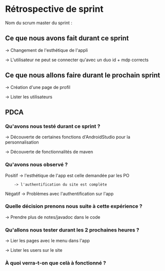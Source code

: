 # Rétrospective de sprint

Nom du scrum master du sprint : 

## Ce que nous avons fait durant ce sprint

-> Changement de l'esthétique de l'appli

-> L'utilisateur ne peut se connecter qu'avec un duo id + mdp corrects

## Ce que nous allons faire durant le prochain sprint

-> Création d'une page de profil 

-> Lister les utilisateurs

## PDCA 
### Qu'avons nous testé durant ce sprint ? 

-> Découverte de certaines fonctions d'AndroidStudio pour la personnalisation

-> Découverte de fonctionnalités de maven

### Qu'avons nous observé ? 

Positif 
		-> l'esthétique de l'app est celle demandée par les PO

		-> l'authentification du site est complète

Négatif 
		-> Problèmes avec l'authentification sur l'app

### Quelle décision prenons nous suite à cette expérience ? 

-> Prendre plus de notes/javadoc dans le code

### Qu'allons nous tester durant les 2 prochaines heures ? 

-> Lier les pages avec le menu dans l'app

-> Lister les users sur le site

### À quoi verra-t-on que celà à fonctionné ?





